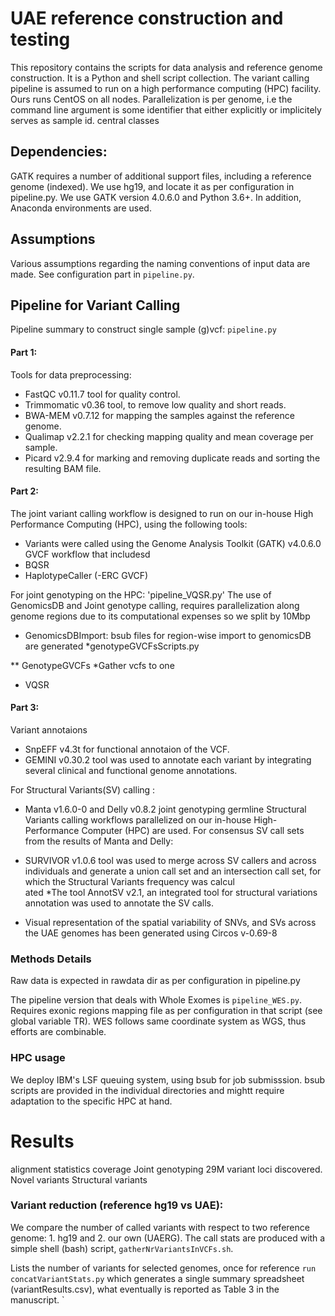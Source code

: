 # UAE reference construction and testing
This repository contains the scripts for data analysis and reference genome construction.
It is a Python and shell script collection.
The variant calling pipeline is assumed to run on a high performance computing (HPC) facility. Ours runs CentOS on all nodes. Parallelization is per genome, i.e the command line argument is some identifier that either explicitly or implicitely serves as sample id.
central classes

## Dependencies:
GATK requires a number of additional support files, including a reference genome (indexed).
We use hg19, and locate it as per configuration in pipeline.py.
We use GATK version 4.0.6.0 and Python 3.6+. In addition, Anaconda environments are used.


## Assumptions
Various assumptions regarding the naming conventions of input data are made. See configuration part in `pipeline.py`.

## Pipeline for Variant Calling

Pipeline summary to construct single sample (g)vcf:
`pipeline.py`

#### Part 1:
Tools for data preprocessing:
* FastQC v0.11.7 tool for quality control.
* Trimmomatic v0.36 tool, to remove low quality and short reads.
* BWA-MEM v0.7.12 for mapping the samples against the reference genome.
* Qualimap v2.2.1 for checking mapping quality and mean coverage per sample.
* Picard v2.9.4 for marking and removing duplicate reads and sorting the resulting BAM file.

#### Part 2:
The joint variant calling workflow is designed to run on our in-house High Performance Computing (HPC), using the following tools:

* Variants were called using the Genome Analysis Toolkit (GATK) v4.0.6.0 GVCF workflow that includesd
* BQSR
* HaplotypeCaller (-ERC GVCF)

For joint genotyping  on the HPC:
'pipeline_VQSR.py'
The use of GenomicsDB and Joint genotype calling, requires parallelization along genome regions due
to its computational expenses  so we split by 10Mbp 
* GenomicsDBImport: bsub files for region-wise import to genomicsDB are generated 
*genotypeGVCFsScripts.py

 ** GenotypeGVCFs
 *Gather vcfs to one 
 * VQSR
#### Part 3:
Variant annotaions
* SnpEFF v4.3t for functional annotaion of the VCF.
* GEMINI v0.30.2 tool was used to annotate each variant by integrating several clinical and functional genome annotations.

For Structural Variants(SV) calling :
* Manta v1.6.0-0 and Delly v0.8.2 joint genotyping germline Structural Variants calling workflows parallelized on our in-house High-Performance Computer (HPC) are used.
For consensus SV call sets from the results of Manta and Delly:
* SURVIVOR v1.0.6 tool was used to merge across SV callers and across individuals and generate a union call set and an intersection call set, for which the Structural Variants frequency was calcul\
ated
*The tool AnnotSV v2.1, an integrated tool for structural variations annotation was used to annotate the SV calls.

* Visual representation of the spatial variability of SNVs, and SVs across the UAE genomes has been generated using Circos v-0.69-8

### Methods Details

Raw data is expected in  rawdata dir as per configuration in pipeline.py

The pipeline version that deals with Whole Exomes is `pipeline_WES.py`.
Requires exonic regions mapping file as per configuration in that script (see global variable TR).
WES follows same coordinate system as WGS, thus efforts are combinable.


### HPC usage
We deploy IBM's LSF queuing system, using bsub for job submisssion. 
bsub scripts are provided in the individual directories and mightt require adaptation to the specific HPC at hand.


# Results
alignment statistics coverage
Joint genotyping
29M variant loci discovered.
Novel variants
Structural variants

### Variant reduction (reference hg19 vs UAE):
We compare the number of called variants with respect to two reference genome: 1. hg19 and 2. our own (UAERG).
The call stats are produced with a simple shell (bash) script, `gatherNrVariantsInVCFs.sh`.

Lists the number of variants for selected genomes, once for reference 
`run concatVariantStats.py`
which generates a single summary spreadsheet (variantResults.csv), what eventually is reported as Table 3 in the manuscript.
`     
